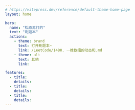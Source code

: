 ```yaml
---
# https://vitepress.dev/reference/default-theme-home-page
layout: home

hero:
  name: "松原苏打的"
  text: "刷题本"
  actions:
    - theme: brand
      text: 打开刷题本~
      link: /LeetCode/1480. 一维数组的动态和.md
    - theme: alt
      text: 其他
      link:

features:
  - title:
    details:
  - title:
    details:
  - title:
    details:
---
```



